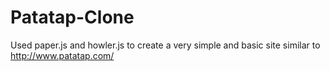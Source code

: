 # Patatap-Clone
Used paper.js and howler.js to create a very simple and basic site similar to http://www.patatap.com/
